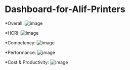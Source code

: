 # Dashboard-for-Alif-Printers

*Overall:
![image](https://github.com/KhaleefZ/Dashboard-for-Alif-Printers/assets/133394955/6773b5f8-3bb9-461f-ac4e-e2d560050a1f)

*HCRI:
![image](https://github.com/KhaleefZ/Dashboard-for-Alif-Printers/assets/133394955/cd41df45-ee5d-446d-98f3-1858c804d1c2)

*Competency:
![image](https://github.com/KhaleefZ/Dashboard-for-Alif-Printers/assets/133394955/13323be1-b0e5-43cd-b944-bc331f811a7b)

*Performance:
![image](https://github.com/KhaleefZ/Dashboard-for-Alif-Printers/assets/133394955/2b6aee80-f0e5-43c6-ad8d-e20fc6100448)

*Cost & Productivity:
![image](https://github.com/KhaleefZ/Dashboard-for-Alif-Printers/assets/133394955/914c8c73-c081-4c69-9755-829a51230bf9)
